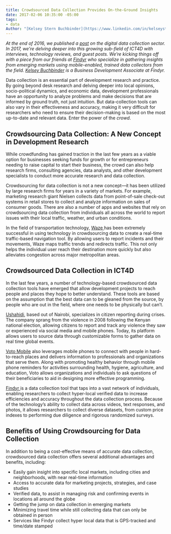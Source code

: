 ```yaml
---
title: Crowdsourced Data Collection Provides On-the-Ground Insights
date: 2017-02-06 10:35:00 -05:00
tags:
- data
Author: "[Kelsey Stern Buchbinder](https://www.linkedin.com/in/kelseysternbuchbinder/)"
---
```


*At the end of 2016, we published a [post](https://dai-global-digital.com/mobile-data-collection-a-sector-in-flux.html) on the digital data collection sector. In 2017, we're delving deeper into this growing sub-field of ICT4D with interviews, technology reviews, and guest posts. We’re kicking things off with a piece from our friends at [Findyr](https://www.findyr.com/) who specialize in gathering insights from emerging markets using mobile-enabled, trained data collectors from the field. [Kelsey Buchbinder](https://www.linkedin.com/in/kelseysternbuchbinder/) is a Business Development Associate at Findyr.*

<!--more-->

Data collection is an essential part of development research and practice. By going beyond desk research and delving deeper into local opinions, socio-political dynamics, and economic data, development professionals have an opportunity to analyze problems and make decisions that are informed by ground truth, not just intuition. But data-collection tools can also vary in their effectiveness and accuracy, making it very difficult for researchers who need to ensure their decision-making is based on the most up-to-date and relevant data. Enter the power of the *crowd*.

## Crowdsourcing Data Collection: A New Concept in Development Research

While crowdfunding has gained traction in the last few years as a viable option for businesses seeking funds for growth or for entrepreneurs needing to raise capital to start their business, the crowd can also help research firms, consulting agencies, data analysts, and other development specialists to conduct more accurate research and data collection.

Crowdsourcing for data collection is not a new concept—it has been utilized by large research firms for years in a variety of markets. For example, marketing research giant Nielsen collects data from point-of-sale check-out systems in retail stores to collect and analyze information on sales of consumer goods. There are also a number of apps and websites that rely on crowdsourcing data collection from individuals all across the world to report issues with their local traffic, weather, and urban conditions.

In the field of transportation technology, [Waze ](https://www.waze.com/)has been extremely successful in using technology in crowdsourcing data to create a real-time traffic-based navigation tool. By allowing users to report incidents and their movements, Waze maps traffic trends and redirects traffic. This not only helps the individual user reach their destination more quickly but also alleviates congestion across major metropolitan areas.

## Crowdsourced Data Collection in ICT4D

In the last few years, a number of technology-based crowdsourced data collection tools have emerged that allow development projects to reach people and places they hope to better understand. These tools are based on the assumption that the best data can to be gleaned from the source, by people who are out in the field, where one needs to be physically but can’t.

[Ushahidi](https://www.ushahidi.com/), based out of Nairobi, specializes in citizen reporting during crises. The company sprang from the violence in 2008 following the Kenyan national election, allowing citizens to report and track any violence they saw or experienced via social media and mobile phones. Today, its platform allows users to source data through customizable forms to gather data on real time global events.

[Voto Mobile](https://www.votomobile.org/) also leverages mobile phones to connect with people in hard-to-reach places and delivers information to professionals and organizations that serve them. Along with promoting healthy behavior through mobile phone reminders for activities surrounding health, hygiene, agriculture, and education, Voto allows organizations and individuals to ask questions of their beneficiaries to aid in designing more effective programming.

[Findyr ](https://www.findyr.com/)is a data collection tool that taps into a vast network of individuals, enabling researchers to collect hyper-local verified data to increase efficiencies and accuracy throughout the data collection process. Because of the technology’s ability to collect data across videos, text responses, and photos, it allows researchers to collect diverse datasets, from custom price indexes to performing due diligence and rigorous randomized surveys.

## Benefits of Using Crowdsourcing for Data Collection

In addition to being a cost-effective means of accurate data collection, crowdsourced data collection offers several additional advantages and benefits, including:

* Easily gain insight into specific local markets, including cities and neighborhoods, with near real-time information
* Access to accurate data for marketing projects, strategies, and case studies
* Verified data, to assist in managing risk and confirming events in locations all around the globe
* Getting the jump on data collection in emerging markets
* Minimizing travel time while still collecting data that can only be obtained in person
* Services like Findyr collect hyper local data that is GPS-tracked and time/date stamped